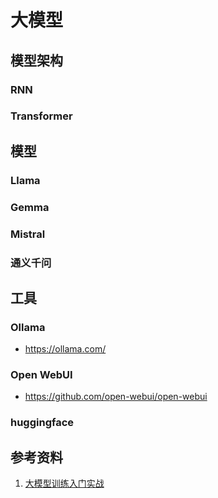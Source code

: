 # 大模型

## 模型架构

### RNN

### Transformer

## 模型

### Llama

### Gemma

### Mistral

### 通义千问

## 工具

### Ollama

* https://ollama.com/

### Open WebUI

* https://github.com/open-webui/open-webui

### huggingface

## 参考资料

1. [大模型训练入门实战](https://techdiylife.github.io/big-model-training)
